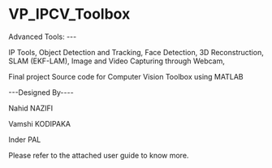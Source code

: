 # VP_IPCV_Toolbox

Advanced Tools: ---

IP Tools, Object Detection and Tracking, Face Detection, 3D Reconstruction, SLAM (EKF-LAM), Image and Video Capturing through Webcam,

Final project Source code for Computer Vision Toolbox using MATLAB

---Designed By----

Nahid NAZIFI

Vamshi KODIPAKA

Inder PAL

Please refer to the attached user guide to know more.
